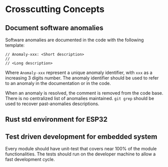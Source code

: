 # Crosscutting Concepts

## Document software anomalies
Software anomalies are documented in the code with the following template:
````
// Anomaly-xxx: <Short description>
//
// <Long description>
````

Where `Anomaly-xxx` represent a unique anomaly identifier, with `xxx` as a increasing 3 digits number.
The anomaly identifier should be used to refer to an anomaly in the documentation or in the code.

When an anomaly is resolved, the comment is removed from the code base. There is no centralized list of anomalies maintained. `git grep` should be used to recover past-anomalies descriptions.

## Rust std environment for ESP32

## Test driven development for embedded system
Every module should have unit-test that covers near 100% of the module functionalities. The tests should run on the developer machine to allow a fast development cycle.